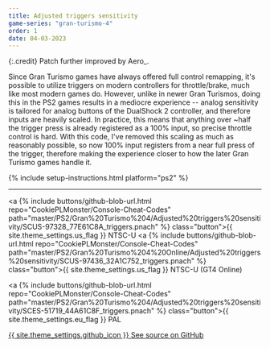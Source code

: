 ```yaml
---
title: Adjusted triggers sensitivity
game-series: "gran-turismo-4"
order: 1
date: 04-03-2023
---
```


{:.credit}
Patch further improved by Aero_.

Since Gran Turismo games have always offered full control remapping, it's possible to utilize triggers on modern controllers for throttle/brake,
much like most modern games do. However, unlike in newer Gran Turismos, doing this in the PS2 games results in a mediocre experience -- analog sensitivity
is tailored for analog buttons of the DualShock 2 controller, and therefore inputs are heavily scaled. In practice, this means that anything over ~half the trigger
press is already registered as a 100% input, so precise throttle control is hard. With this code, I've removed this scaling as much as reasonably possible,
so now 100% input registers from a near full press of the trigger, therefore making the experience closer to how the later Gran Turismo games handle it.

{% include setup-instructions.html platform="ps2" %}

***

<a {% include buttons/github-blob-url.html repo="CookiePLMonster/Console-Cheat-Codes" path="master/PS2/Gran%20Turismo%204/Adjusted%20triggers%20sensitivity/SCUS-97328_77E61C8A_triggers.pnach" %} class="button">{{ site.theme_settings.us_flag }} NTSC-U</a>
<a {% include buttons/github-blob-url.html repo="CookiePLMonster/Console-Cheat-Codes" path="master/PS2/Gran%20Turismo%204%20Online/Adjusted%20triggers%20sensitivity/SCUS-97436_32A1C752_triggers.pnach" %} class="button">{{ site.theme_settings.us_flag }} NTSC-U (GT4 Online)</a>

<a {% include buttons/github-blob-url.html repo="CookiePLMonster/Console-Cheat-Codes" path="master/PS2/Gran%20Turismo%204/Adjusted%20triggers%20sensitivity/SCES-51719_44A61C8F_triggers.pnach" %} class="button">{{ site.theme_settings.eu_flag }} PAL</a>

<a href="https://github.com/CookiePLMonster/Console-Cheat-Codes/blob/master/PS2/Gran%20Turismo%204/Adjusted%20triggers%20sensitivity" class="button github" target="_blank">{{ site.theme_settings.github_icon }} See source on GitHub</a>
